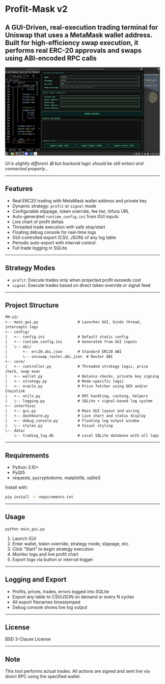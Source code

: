 # Profit-Mask v2

A GUI-Driven, real-execution trading terminal for Uniswap that uses a MetaMask wallet address. Built for high-efficiency swap execution, it performs real ERC-20 approvals and swaps using ABI-encoded RPC calls
---
![img](https://github.com/LoQiseaking69/PM-v2/blob/main/IMG_0655.jpeg)

*UI is slightly different 😅 but backend logic should be 
still entact and connected properly...*
___

## Features

- Real ERC20 trading with MetaMask wallet address and private key
- Dynamic strategy: `profit` or `signal` mode
- Configurable slippage, token override, fee tier, Infura URL
- Auto-generated `runtime_config.ini` from GUI inputs
- Live chart of profit deltas
- Threaded trade execution with safe stop/start
- Floating debug console for real-time logs
- GUI-controlled export (CSV, JSON) of any log table
- Periodic auto-export with interval control
- Full trade logging in SQLite

---

## Strategy Modes

- `profit`: Execute trades only when projected profit exceeds cost
- `signal`: Execute trades based on direct token override or signal feed

---

## Project Structure

```plaintext
PM-v2/
+-- main_gui.py                  # Launches GUI, binds thread, intercepts logs
+-- config/
|   +-- config.ini               # Default static config
|   +-- runtime_config.ini       # Generated from GUI inputs
|   \-- abi/
|       +-- erc20.abi.json       # Standard ERC20 ABI
|       \-- uniswap_router.abi.json  # Router ABI
+-- core/
|   +-- controller.py            # Threaded strategy logic, price check, swap exec
|   +-- wallet.py                # Balance checks, private key signing
|   +-- strategy.py              # Mode-specific logic
|   +-- oracle.py                # Price fetcher using DEX and/or Chainlink
|   +-- utils.py                 # RPC handling, caching, helpers
|   \-- logging.py               # SQLite + signal-based log system
+-- interface/
|   +-- gui.py                   # Main GUI layout and wiring
|   +-- dashboard.py             # Live chart and status display
|   +-- debug_console.py         # Floating log output window
|   \-- styles.py                # Visual styling
\-- data/
    \-- trading_log.db           # Local SQLite database with all logs
```

---

## Requirements

- Python 3.10+
- PyQt5
- requests, pycryptodome, matplotlib, sqlite3

Install with:

```bash
pip install -r requirements.txt
```

---

## Usage

```bash
python main_gui.py
```

1. Launch GUI
2. Enter wallet, token override, strategy mode, slippage, etc.
3. Click “Start” to begin strategy execution
4. Monitor logs and live profit chart
5. Export logs via button or interval trigger

---

## Logging and Export

- Profits, prices, trades, errors logged into SQLite
- Export any table to CSV/JSON on demand or every N cycles
- All export filenames timestamped
- Debug console shows live log output

---

## License

BSD 3-Clause License

---

## Note

This tool performs actual trades. All actions are signed and sent live via direct RPC using the specified wallet.
